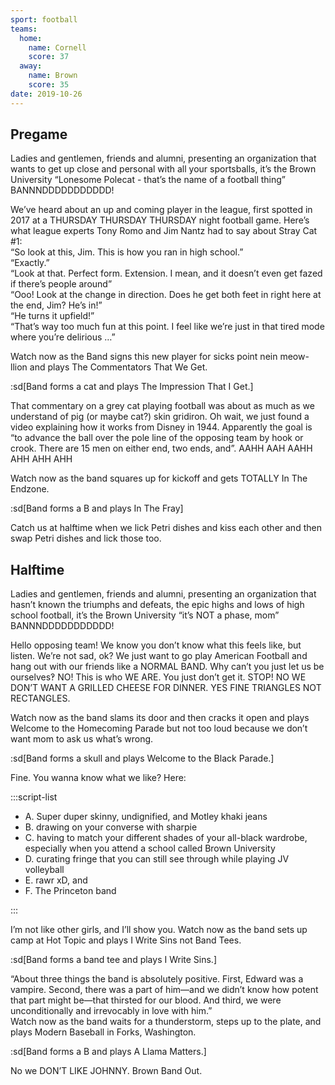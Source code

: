 ```yaml
---
sport: football
teams:
  home:
    name: Cornell
    score: 37
  away:
    name: Brown
    score: 35
date: 2019-10-26
---
```


## Pregame

Ladies and gentlemen, friends and alumni, presenting an organization that wants to get up close and personal with all your sportsballs, it’s the Brown University “Lonesome Polecat - that’s the name of a football thing” BANNNDDDDDDDDDDD!

We’ve heard about an up and coming player in the league, first spotted in 2017 at a THURSDAY THURSDAY THURSDAY night football game. Here’s what league experts Tony Romo and Jim Nantz had to say about Stray Cat #1:\
“So look at this, Jim. This is how you ran in high school.”\
“Exactly.”\
“Look at that. Perfect form. Extension. I mean, and it doesn’t even get fazed if there’s people around”\
“Ooo! Look at the change in direction. Does he get both feet in right here at the end, Jim? He’s in!”\
“He turns it upfield!”\
“That’s way too much fun at this point. I feel like we’re just in that tired mode where you’re delirious …”

Watch now as the Band signs this new player for sicks point nein meow-llion and plays The Commentators That We Get.

:sd[Band forms a cat and plays The Impression That I Get.]

That commentary on a grey cat playing football was about as much as we understand of pig (or maybe cat?) skin gridiron. Oh wait, we just found a video explaining how it works from Disney in 1944. Apparently the goal is “to advance the ball over the pole line of the opposing team by hook or crook. There are 15 men on either end, two ends, and”. AAHH AAH AAHH AHH AHH AHH

Watch now as the band squares up for kickoff and gets TOTALLY In The Endzone.

:sd[Band forms a B and plays In The Fray]

Catch us at halftime when we lick Petri dishes and kiss each other and then swap Petri dishes and lick those too.

## Halftime

Ladies and gentlemen, friends and alumni, presenting an organization that hasn’t known the triumphs and defeats, the epic highs and lows of high school football, it’s the Brown University “it’s NOT a phase, mom” BANNNDDDDDDDDDDD!

Hello opposing team! We know you don’t know what this feels like, but listen. We’re not sad, ok? We just want to go play American Football and hang out with our friends like a NORMAL BAND. Why can’t you just let us be ourselves‽ NO! This is who WE ARE. You just don’t get it. STOP! NO WE DON’T WANT A GRILLED CHEESE FOR DINNER. YES FINE TRIANGLES NOT RECTANGLES.

Watch now as the band slams its door and then cracks it open and plays Welcome to the Homecoming Parade but not too loud because we don’t want mom to ask us what’s wrong.

:sd[Band forms a skull and plays Welcome to the Black Parade.]

Fine. You wanna know what we like? Here:

:::script-list

- A. Super duper skinny, undignified, and Motley khaki jeans
- B. drawing on your converse with sharpie
- C. having to match your different shades of your all-black wardrobe, especially when you attend a school called Brown University
- D. curating fringe that you can still see through while playing JV volleyball
- E. rawr xD, and
- F. The Princeton band

:::

I’m not like other girls, and I’ll show you. Watch now as the band sets up camp at Hot Topic and plays I Write Sins not Band Tees.

:sd[Band forms a band tee and plays I Write Sins.]

“About three things the band is absolutely positive. First, Edward was a vampire. Second, there was a part of him—and we didn’t know how potent that part might be—that thirsted for our blood. And third, we were unconditionally and irrevocably in love with him.”\
Watch now as the band waits for a thunderstorm, steps up to the plate, and plays Modern Baseball in Forks, Washington.

:sd[Band forms a B and plays A Llama Matters.]

No we DON’T LIKE JOHNNY. Brown Band Out.
